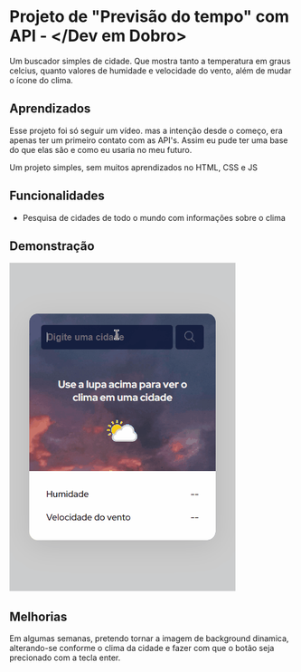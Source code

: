 
# Projeto de "Previsão do tempo" com API - </Dev em Dobro>

Um buscador simples de cidade. Que mostra tanto a temperatura em graus celcius, quanto valores de humidade e velocidade do vento, além de mudar o ícone do clima.



## Aprendizados

Esse projeto foi só seguir um vídeo. mas a intenção desde o começo, era apenas ter um primeiro contato com as API's. Assim eu pude ter uma base do que elas são e como eu usaria no meu futuro.

Um projeto simples, sem muitos aprendizados no HTML, CSS e JS


## Funcionalidades

- Pesquisa de cidades de todo o mundo com informações sobre o clima


## Demonstração

<img src="src/images/weather.gif">


## Melhorias

Em algumas semanas, pretendo tornar a imagem de background dinamica, alterando-se conforme o clima da cidade e fazer com que o botão seja precionado com a tecla enter.

